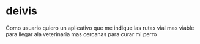 # deivis
Como usuario
quiero un aplicativo que me indique las rutas vial mas viable 
para llegar ala veterinaria mas cercanas para curar mi perro 
